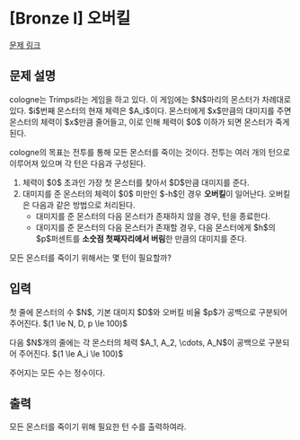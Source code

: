 # [Bronze I] 오버킬

[문제 링크](https://www.acmicpc.net/problem/32350) 

## 문제 설명

<p>cologne는 Trimps라는 게임을 하고 있다. 이 게임에는 $N$마리의 몬스터가 차례대로 있다. $i$번째 몬스터의 현재 체력은 $A_i$이다. 몬스터에게 $x$만큼의 대미지를 주면 몬스터의 체력이 $x$만큼 줄어들고, 이로 인해 체력이 $0$ 이하가 되면 몬스터가 죽게 된다.</p>

<p>cologne의 목표는 전투를 통해 모든 몬스터를 죽이는 것이다. 전투는 여러 개의 턴으로 이루어져 있으며 각 턴은 다음과 구성된다.</p>

<ol>
	<li>체력이 $0$ 초과인 가장 첫 몬스터를 찾아서 $D$만큼 대미지를 준다.</li>
	<li>대미지를 준 몬스터의 체력이 $0$ 미만인 $-h$인 경우 <strong>오버킬</strong>이 일어난다. 오버킬은 다음과 같은 방법으로 처리된다.
	<ul>
		<li>대미지를 준 몬스터의 다음 몬스터가 존재하지 않을 경우, 턴을 종료한다.</li>
		<li>대미지를 준 몬스터의 다음 몬스터가 존재할 경우, 다음 몬스터에게 $h$의 $p$퍼센트를 <strong>소숫점 첫째자리에서 버림</strong>한 만큼의 대미지를 준다.</li>
	</ul>
	</li>
</ol>

<p>모든 몬스터를 죽이기 위해서는 몇 턴이 필요할까?</p>

## 입력 

 <p>첫 줄에 몬스터의 수 $N$, 기본 대미지 $D$와 오버킬 비율 $p$가 공백으로 구분되어 주어진다. $(1 \le N, D, p \le 100)$</p>

<p>다음 $N$개의 줄에는 각 몬스터의 체력 $A_1, A_2, \cdots, A_N$이 공백으로 구분되어 주어진다. $(1 \le A_i \le 100)$</p>

<p>주어지는 모든 수는 정수이다.</p>

## 출력 

 <p>모든 몬스터를 죽이기 위해 필요한 턴 수를 출력하여라.</p>

